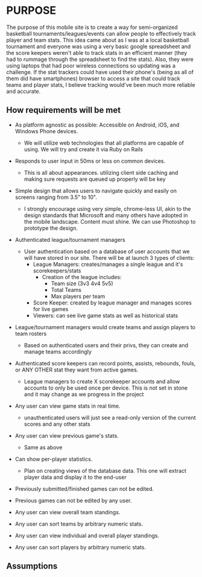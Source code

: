 PURPOSE
=======
The purpose of this mobile site is to create a way for semi-organized basketball tournaments/leagues/events can allow people to effectively track player and team stats. This idea came about as I was at a local basketball tournament and everyone was using a very basic google spreadsheet and the score keepers weren't able to track stats in an efficient manner (they had to rummage through the spreadsheet to find the stats). Also, they were using laptops that had poor wireless connections so updating was a challenge. If the stat trackers could have used their phone's (being as all of them did have smartphones) browser to access a site that could track teams and player stats, I believe tracking would've been much more reliable and accurate.

How requirements will be met
-----------------------------
* As platform agnostic as possible: Accessible on Android, iOS, and Windows Phone devices.
  * We will utilize web technologies that all platforms are capable of using. We will try and create it via Ruby on Rails
* Responds to user input in 50ms or less on common devices. 
  * This is all about appearances. utilizing client side caching and making sure requests are queued up properly will be key 
* Simple design that allows users to navigate quickly and easily on screens ranging from 3.5” to 10". 
  * I strongly encourage using very simple, chrome-less UI, akin to the design standards that Microsoft and many others have adopted in the mobile landscape.  Content must shine.  We can use Photoshop to prototype the design.
* Authenticated league/tournament managers
  * User authentication based on a database of user accounts that we will have stored in our site. There will be at launch 3 types of clients:
    * League Managers: creates/manages a single league and it's scorekeepers/stats
      * Creation of the league includes:
        * Team size (3v3 4v4 5v5)
        * Total Teams
        * Max players per team
    * Score Keeper: created by league manager and manages scores for live games
    * Viewers: can see live game stats as well as historical stats
* League/tournament managers would create teams and assign players to team rosters
  * Based on authenticated users and their privs, they can create and manage teams accordingly
* Authenticated score keepers can record points, assists, rebounds, fouls, or ANY OTHER stat they want from active games.
  * League managers to create X scorekeeper accounts and allow accounts to only be used once per device. This is not set in stone and it may change as we progress in the project 
* Any user can view game stats in real time.
  * unauthenticated users will just see a read-only version of the current scores and any other stats
* Any user can view previous game's stats.
  * Same as above
* Can show per-player statistics.
  * Plan on creating views of the database data.  This one will extract player data and display it to the end-user
* Previously submitted/finished games can not be edited.

* Previous games can not be edited by any user.
* Any user can view overall team standings.
* Any user can sort teams by arbitrary numeric stats.
* Any user can view individual and overall player standings.
* Any user can sort players by arbitrary numeric stats.


Assumptions
-----------

